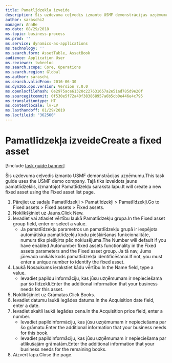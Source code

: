 ```yaml
---
title: Pamatlīdzekļa izveide
description: Šis uzdevuma ceļvedis izmanto USMF demonstrācijas uzņēmumu.
author: saraschi2
manager: AnnBe
ms.date: 08/29/2018
ms.topic: business-process
ms.prod: ''
ms.service: dynamics-ax-applications
ms.technology: ''
ms.search.form: AssetTable, AssetBook
audience: Application User
ms.reviewer: twheeloc
ms.search.scope: Core, Operations
ms.search.region: Global
ms.author: saraschi
ms.search.validFrom: 2016-06-30
ms.dyn365.ops.version: Version 7.0.0
ms.openlocfilehash: 0e2975ace61320c227631657a2e51ad785d9e20f
ms.sourcegitcommit: 0f530e5f72a40f383868957a6b5cb0e446e4c795
ms.translationtype: HT
ms.contentlocale: lv-LV
ms.lasthandoff: 01/29/2019
ms.locfileid: "362560"
---
```

# <a name="create-a-fixed-asset"></a><span data-ttu-id="6e1eb-103">Pamatlīdzekļa izveide</span><span class="sxs-lookup"><span data-stu-id="6e1eb-103">Create a fixed asset</span></span>

[!include [task guide banner](../../includes/task-guide-banner.md)]

<span data-ttu-id="6e1eb-104">Šis uzdevuma ceļvedis izmanto USMF demonstrācijas uzņēmumu.</span><span class="sxs-lookup"><span data-stu-id="6e1eb-104">This task guide uses the USMF demo company.</span></span>  <span data-ttu-id="6e1eb-105">Tajā tiks izveidots jauns pamatlīdzeklis, izmantojot Pamatlīdzekļu saraksta lapu.</span><span class="sxs-lookup"><span data-stu-id="6e1eb-105">It will create a new fixed asset using the Fixed asset list page.</span></span>

1. <span data-ttu-id="6e1eb-106">Pārejiet uz sadaļu Pamatlīdzekļi > Pamatlīdzekļi > Pamatlīdzekļi.</span><span class="sxs-lookup"><span data-stu-id="6e1eb-106">Go to Fixed assets > Fixed assets > Fixed assets.</span></span>
2. <span data-ttu-id="6e1eb-107">Noklikšķiniet uz Jauns.</span><span class="sxs-lookup"><span data-stu-id="6e1eb-107">Click New.</span></span>
3. <span data-ttu-id="6e1eb-108">Ievadiet vai atlasiet vērtību laukā Pamatlīdzekļu grupa.</span><span class="sxs-lookup"><span data-stu-id="6e1eb-108">In the Fixed asset group field, enter or select a value.</span></span>
    * <span data-ttu-id="6e1eb-109">Ja pamatlīdzekļu parametros un pamatlīdzekļu grupā ir iespējota automātiska pamatlīdzekļu kodu piešķiršanas funkcionalitāte, numurs tiks piešķirts pēc noklusējuma.</span><span class="sxs-lookup"><span data-stu-id="6e1eb-109">The Number will default if you have enabled Autonumber fixed assets functionality in the Fixed assets parameters and the Fixed asset group.</span></span>  <span data-ttu-id="6e1eb-110">Ja tā nav, Jums jāievada unikāls kods pamatlīdzekļa identificēšanai.</span><span class="sxs-lookup"><span data-stu-id="6e1eb-110">If not, you must enter a unique number to identify the fixed asset.</span></span>  
4. <span data-ttu-id="6e1eb-111">Laukā Nosaukums ierakstiet kādu vērtību.</span><span class="sxs-lookup"><span data-stu-id="6e1eb-111">In the Name field, type a value.</span></span>
    * <span data-ttu-id="6e1eb-112">Ievadiet papildu informāciju, kas jūsu uzņēmumam ir nepieciešama par šo līdzekli.</span><span class="sxs-lookup"><span data-stu-id="6e1eb-112">Enter the additional information that your business needs for this asset.</span></span>  
5. <span data-ttu-id="6e1eb-113">Noklikšķiniet uz Grāmatas.</span><span class="sxs-lookup"><span data-stu-id="6e1eb-113">Click Books.</span></span>
6. <span data-ttu-id="6e1eb-114">Ievadiet datumu laukā Iegādes datums.</span><span class="sxs-lookup"><span data-stu-id="6e1eb-114">In the Acquisition date field, enter a date.</span></span>
7. <span data-ttu-id="6e1eb-115">Ievadiet skaitli laukā Iegādes cena.</span><span class="sxs-lookup"><span data-stu-id="6e1eb-115">In the Acquisition price field, enter a number.</span></span>
    * <span data-ttu-id="6e1eb-116">Ievadiet papildinformāciju, kas jūsu uzņēmumam ir nepieciešama par šo grāmatu.</span><span class="sxs-lookup"><span data-stu-id="6e1eb-116">Enter the additional information that your business needs for this book.</span></span>  
    * <span data-ttu-id="6e1eb-117">Ievadiet papildinformāciju, kas jūsu uzņēmumam ir nepieciešama par atlikušajām grāmatām.</span><span class="sxs-lookup"><span data-stu-id="6e1eb-117">Enter the additional information that your business needs for the remaining books.</span></span>  
8. <span data-ttu-id="6e1eb-118">Aizvērt lapu.</span><span class="sxs-lookup"><span data-stu-id="6e1eb-118">Close the page.</span></span>

